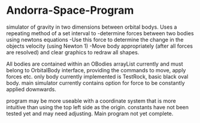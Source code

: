 # Andorra-Space-Program
simulator of gravity in two dimensions between orbital bodys.
Uses a repeating method of a set interval to 
-determine forces between two bodies using newtons equations
-Use this force to determine the change in the objects velocity (using Newton 1)
-Move body appropriately (after all forces are resolved) and clear graphics to redraw all shapes.

All bodies are contained within an OBodies arrayList currently and must belong to OrbitalBody interface, providing the commands to move, apply forces etc. only body currently implemented is TestRock, basic black oval body.
main simulator currently contains option for force to be constantly applied downwards.

program may be more useable with a coordinate system that is more intuitive than using the top left side as the origin.
constants have not been tested yet and may need adjusting.
Main program not yet complete.
